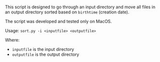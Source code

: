 This script is designed to go through an input directory and move all files in an output directory sorted based on `birthtime` (creation date).

The script was developed and tested only on MacOS.

Usage: 
```sort.py -i <inputfile> <outputfile>```

Where: 
 * `inputfile` is the input directory
 * `outputfile` is the output directory
